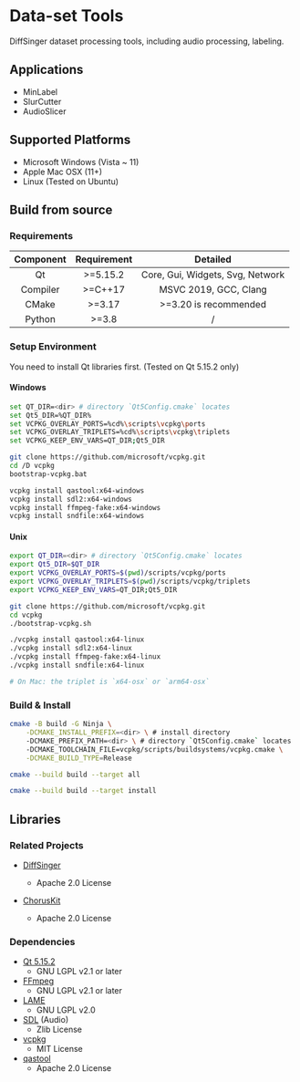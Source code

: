 # Data-set Tools

DiffSinger dataset processing tools, including audio processing, labeling.

## Applications

+ MinLabel
+ SlurCutter
+ AudioSlicer

## Supported Platforms

+ Microsoft Windows (Vista ~ 11)
+ Apple Mac OSX (11+)
+ Linux (Tested on Ubuntu)

## Build from source

### Requirements

| Component | Requirement |               Detailed               |
|:---------:|:-----------:|:------------------------------------:|
|    Qt     |  \>=5.15.2  |   Core, Gui, Widgets, Svg, Network   |
| Compiler  |  \>=C++17   |        MSVC 2019, GCC, Clang         |
|   CMake   |   \>=3.17   |        >=3.20 is recommended         |
|  Python   |   \>=3.8    |                  /                   |

### Setup Environment

You need to install Qt libraries first. (Tested on Qt 5.15.2 only)

#### Windows

```sh
set QT_DIR=<dir> # directory `Qt5Config.cmake` locates
set Qt5_DIR=%QT_DIR%
set VCPKG_OVERLAY_PORTS=%cd%\scripts\vcpkg\ports
set VCPKG_OVERLAY_TRIPLETS=%cd%\scripts\vcpkg\triplets
set VCPKG_KEEP_ENV_VARS=QT_DIR;Qt5_DIR

git clone https://github.com/microsoft/vcpkg.git
cd /D vcpkg
bootstrap-vcpkg.bat

vcpkg install qastool:x64-windows
vcpkg install sdl2:x64-windows
vcpkg install ffmpeg-fake:x64-windows
vcpkg install sndfile:x64-windows
```

#### Unix

```sh
export QT_DIR=<dir> # directory `Qt5Config.cmake` locates
export Qt5_DIR=$QT_DIR
export VCPKG_OVERLAY_PORTS=$(pwd)/scripts/vcpkg/ports
export VCPKG_OVERLAY_TRIPLETS=$(pwd)/scripts/vcpkg/triplets
export VCPKG_KEEP_ENV_VARS=QT_DIR;Qt5_DIR

git clone https://github.com/microsoft/vcpkg.git
cd vcpkg
./bootstrap-vcpkg.sh

./vcpkg install qastool:x64-linux
./vcpkg install sdl2:x64-linux
./vcpkg install ffmpeg-fake:x64-linux
./vcpkg install sndfile:x64-linux

# On Mac: the triplet is `x64-osx` or `arm64-osx`
```

### Build & Install

```sh
cmake -B build -G Ninja \
    -DCMAKE_INSTALL_PREFIX=<dir> \ # install directory
    -DCMAKE_PREFIX_PATH=<dir> \ # directory `Qt5Config.cmake` locates
    -DCMAKE_TOOLCHAIN_FILE=vcpkg/scripts/buildsystems/vcpkg.cmake \
    -DCMAKE_BUILD_TYPE=Release

cmake --build build --target all

cmake --build build --target install
```

## Libraries

### Related Projects

+ [DiffSinger](https://github.com/openvpi/DiffSinger)
    + Apache 2.0 License

+ [ChorusKit](https://github.com/SineStriker/qsynthesis-revenge)
    + Apache 2.0 License

### Dependencies

+ [Qt 5.15.2](https://www.qt.io/)
    + GNU LGPL v2.1 or later
+ [FFmpeg](https://github.com/FFmpeg/FFmpeg) 
    + GNU LGPL v2.1 or later
+ [LAME](https://lame.sourceforge.io/)
    + GNU LGPL v2.0
+ [SDL](https://github.com/libsdl-org/SDL) (Audio)
    + Zlib License
+ [vcpkg](https://github.com/microsoft/vcpkg)
    + MIT License
+ [qastool](https://github.com/SineStriker/qt-json-autogen)
    + Apache 2.0 License